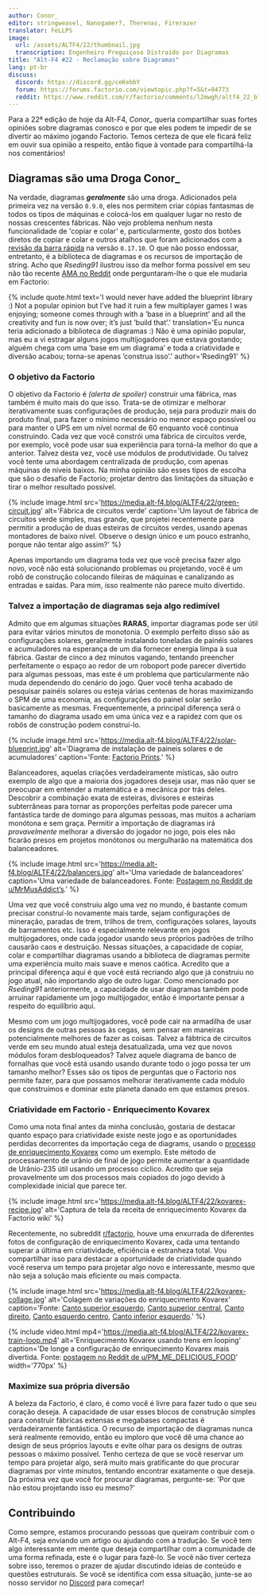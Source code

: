 ```yaml
---
author: Conor_
editor: stringweasel, Nanogamer7, Therenas, Firerazer
translator: FeLLPS
image: 
  url: /assets/ALTF4/22/thumbnail.jpg
  transcription: Engenheiro Preguiçoso Distraído por Diagramas
title: "Alt-F4 #22 - Reclamação sobre Diagramas"
lang: pt-br
discuss:
  discord: https://discord.gg/ceKebbY
  forum: https://forums.factorio.com/viewtopic.php?f=5&t=94773
  reddit: https://www.reddit.com/r/factorio/comments/l2mwgh/altf4_22_blueprint_rant/
---
```


Para a 22ª edição de hoje da Alt-F4, *Conor_* queria compartilhar suas fortes opiniões sobre diagramas conosco e por que eles podem te impedir de se divertir ao máximo jogando Factorio. Temos certeza de que ele ficará feliz em ouvir sua opinião a respeito, então fique à vontade para compartilhá-la nos comentários!

## Diagramas são uma Droga <author>Conor_</author>

Na verdade, diagramas ***geralmente*** são uma droga. Adicionados pela primeira vez na versão `0.9.0`, eles nos permitem criar cópias fantasmas de todos os tipos de máquinas e colocá-los em qualquer lugar no resto de nossas crescentes fábricas. Não vejo problema nenhum nesta funcionalidade de 'copiar e colar' e, particularmente, gosto dos botões diretos de copiar e colar e outros atalhos que foram adicionados com a [revisão da barra rápida](https://www.factorio.com/blog/post/fff-278) na versão  `0.17.10`. O que não posso endossar, entretanto, é a biblioteca de diagramas e os recursos de importação de string. Acho que *Rseding91* ilustrou isso da melhor forma possível em seu não tão recente [AMA no Reddit](https://www.reddit.com/r/factorio/comments/in5d3i/developer_technicaloriented_ama/g45d2t3/?context=1) onde perguntaram-lhe o que ele mudaria em Factorio:

{% include quote.html text='I would never have added the blueprint library :) Not a popular opinion but I’ve had it ruin a few multiplayer games I was enjoying; someone comes through with a ’base in a blueprint’ and all the creativity and fun is now over; it’s just ’build that’.' translation='Eu nunca teria adicionado a biblioteca de diagramas :) Não é uma opinião popular, mas eu a vi estragar alguns jogos multijogadores que estava gostando; alguém chega com uma ’base em um diagrama’ e toda a criatividade e diversão acabou; torna-se apenas ’construa isso’.' author='Rseding91' %}

### O objetivo da Factorio

O objetivo da Factorio é *(alerta de spoiler)* construir uma fábrica, mas também é muito mais do que isso. Trata-se de otimizar e melhorar iterativamente suas configurações de produção, seja para produzir mais do produto final, para fazer o mínimo necessário no menor espaço possível ou para manter o UPS em um nível normal de 60 enquanto você continua construindo. Cada vez que você constrói uma fábrica de circuitos verde, por exemplo, você pode usar sua experiência para torná-la melhor do que a anterior. Talvez desta vez, você use módulos de produtividade. Ou talvez você tente uma abordagem centralizada de produção, com apenas máquinas de níveis baixos. Na minha opinião são esses tipos de escolha que são o desafio de Factorio; projetar dentro das limitações da situação e tirar o melhor resultado possível.

{% include image.html src='https://media.alt-f4.blog/ALTF4/22/green-circuit.jpg' alt='Fábrica de circuitos verde' caption='Um layout de fábrica de circuitos verde simples, mas grande, que projetei recentemente para permitir a produção de duas esteiras de circuitos verdes, usando apenas montadores de baixo nível. Observe o design único e um pouco estranho, porque não tentar algo assim?' %}

Apenas importando um diagrama toda vez que você precisa fazer algo novo, você não está solucionando problemas ou projetando, você é um robô de construção colocando fileiras de máquinas e canalizando as entradas e saídas. Para mim, isso realmente não parece muito divertido.

### Talvez a importação de diagramas seja algo redimível

Admito que em algumas situações **RARAS**, importar diagramas pode ser útil para evitar vários minutos de monotonia. O exemplo perfeito disso são as configurações solares, geralmente instalando toneladas de painéis solares e acumuladores na esperança de um dia fornecer energia limpa à sua fábrica. Gastar de cinco a dez minutos vagando, tentando preencher perfeitamente o espaço ao redor de um roboport pode parecer divertido para algumas pessoas, mas este é um problema que particularmente não muda dependendo do cenário do jogo. Quer você tenha acabado de pesquisar painéis solares ou esteja várias centenas de horas maximizando o SPM de uma economia, as configurações do painel solar serão basicamente as mesmas. Frequentemente, a principal diferença será o tamanho do diagrama usado em uma única vez e a rapidez com que os robôs de construção podem construí-lo.

{% include image.html src='https://media.alt-f4.blog/ALTF4/22/solar-blueprint.jpg' alt='Diagrama de instalação de paineis solares e de acumuladores' caption='Fonte: <a href="https://factorioprints.com/view/-KYeNAYQVgk2DcbuORde">Factorio Prints</a>.' %}

Balanceadores, aquelas criações verdadeiramente místicas, são outro exemplo de algo que a maioria dos jogadores deseja usar, mas não quer se preocupar em entender a matemática e a mecânica por trás deles. Descobrir a combinação exata de esteiras, divisores e esteiras subterrâneas para tornar as proporções perfeitas pode parecer uma fantástica tarde de domingo para algumas pessoas, mas muitos a achariam monótona e sem graça. Permitir a importação de diagramas irá *provavelmente* melhorar a diversão do jogador no jogo, pois eles não ficarão presos em projetos monótonos ou mergulharão na matemática dos balanceadores.

{% include image.html src='https://media.alt-f4.blog/ALTF4/22/balancers.jpg' alt='Uma variedade de balanceadores' caption='Uma variedade de balanceadores. Fonte: <a href="https://www.reddit.com/r/factorio/comments/bf600q/my_take_on_balancers_designed_to_help_understand/">Postagem no Reddit de u/MrMusAddict’s</a>.' %}

Uma vez que você construiu algo uma vez no mundo, é bastante comum precisar construí-lo novamente mais tarde, sejam configurações de mineração, paradas de trem, trilhos de trem, configurações solares, layouts de barramentos etc. Isso é especialmente relevante em jogos multijogadores, onde cada jogador usando seus próprios padrões de trilho causarão caos e destruição. Nessas situações, a capacidade de copiar, colar e compartilhar diagramas usando a biblioteca de diagramas permite uma experiência muito mais suave e menos caótica. Acredito que a principal diferença aqui é que você está recriando algo que já construiu no jogo atual, não importando algo de outro lugar. Como mencionado por *Rseding91* anteriormente, a capacidade de usar diagramas também pode arruinar rapidamente um jogo multijogador, então é importante pensar a respeito do equilíbrio aqui.

Mesmo com um jogo multijogadores, você pode cair na armadilha de usar os designs de outras pessoas às cegas, sem pensar em maneiras potencialmente melhores de fazer as coisas. Talvez a fábtrica de circuitos verde em seu mundo atual esteja desatualizada, uma vez que novos módulos foram desbloqueados? Talvez aquele diagrama de banco de fornalhas que você está usando usando durante todo o jogo possa ter um tamanho melhor? Esses são os tipos de perguntas que o Factorio nos permite fazer, para que possamos melhorar iterativamente cada módulo que construímos e dominar este planeta danado em que estamos presos.

### Criatividade em Factorio - Enriquecimento Kovarex

Como uma nota final antes da minha conclusão, gostaria de destacar quanto espaço para criatividade existe neste jogo e as oportunidades perdidas decorrentes da importação cega de diagrams, usando o [processo de enriquecimento Kovarex](https://wiki.factorio.com/Kovarex_enrichment_process) como um exemplo. Este método de processamento de urânio de final de jogo permite aumentar a quantidade de Urânio-235 útil usando um processo cíclico. Acredito que seja provavelmente um dos processos mais copiados do jogo devido à complexidade inicial que parece ter.

{% include image.html src='https://media.alt-f4.blog/ALTF4/22/kovarex-recipe.jpg' alt='Captura de tela da receita de enriquecimento Kovarex da Factorio wiki' %}

Recentemente, no subreddit [r/factorio](https://www.reddit.com/r/factorio/), houve uma enxurrada de diferentes fotos de configuração de enriquecimento Kovarex, cada uma tentando superar a última em criatividade, eficiência e estranheza total. Vou compartilhar isso para destacar a oportunidade de criatividade quando você reserva um tempo para projetar algo novo e interessante, mesmo que não seja a solução mais eficiente ou mais compacta.

{% include image.html src='https://media.alt-f4.blog/ALTF4/22/kovarex-collage.jpg' alt='Colagem de variações do enriquecimento Kovarex' caption='Fonte: <a href="https://www.reddit.com/r/factorio/comments/it53gn/so_i_built_a_kovarex_enrichment_process_setup/">Canto superior esquerdo</a>, <a href="https://www.reddit.com/r/factorio/comments/ju509t/my_noobish_try_at_kovarex_enrichment/">Canto superior central</a>, <a href="https://www.reddit.com/r/factorio/comments/jkmkyc/my_overkill_beaconed_buffered_uranium_processing/">Canto direito</a>, <a href="https://www.reddit.com/r/factorio/comments/hrumlj/beaconed_kovarex_processing_with_no_circuits/">Canto esquerdo centro</a>, <a href="https://www.reddit.com/r/factorio/comments/hgb8zn/the_1_million_monkeys_method_of_kovarex_enrichment/">Canto inferior esquerdo</a>.' %}

{% include video.html mp4='https://media.alt-f4.blog/ALTF4/22/kovarex-train-loop.mp4' alt='Enriquecimento Kovarex usando trens em looping' caption='De longe a configuração de enriquecimento Kovarex mais divertida. Fonte: <a href="https://www.reddit.com/r/factorio/comments/jj4nsl/my_take_on_kovarex_circle_nuketrain_violently/">postagem no Reddit de u/PM_ME_DELICIOUS_FOOD</a>' width='770px' %}

### Maximize sua própria diversão

A beleza da Factorio, é claro, é como você é livre para fazer tudo o que seu coração deseja. A capacidade de usar esses blocos de construção simples para construir fábricas extensas e megabases compactas é verdadeiramente fantástica. O recurso de importação de diagramas nunca será realmente removido, então eu imploro que você dê uma chance ao design de seus próprios layouts e evite olhar para os designs de outras pessoas o máximo possível. Tenho certeza de que se você reservar um tempo para projetar algo, será muito mais gratificante do que procurar diagramas por vinte minutos, tentando encontrar exatamente o que deseja. Da próxima vez que você for procurar diagramas, pergunte-se: 'Por que não estou projetando isso eu mesmo?'

## Contribuindo

Como sempre, estamos procurando pessoas que queiram contribuir com o Alt-F4, seja enviando um artigo ou ajudando com a tradução. Se você tem algo interessante em mente que deseja compartilhar com a comunidade de uma forma refinada, este é o lugar para fazê-lo. Se você não tiver certeza sobre isso, teremos o prazer de ajudar discutindo ideias de conteúdo e questões estruturais. Se você se identifica com essa situação, junte-se ao nosso servidor no [Discord](https://discord.gg/nxnCFkb) para começar!
